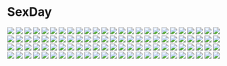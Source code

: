 # SexDay
![](https://konachan.com/image/46ba9e3faee76e3599fd76ec3e9417fa/Konachan.com%20-%20280837%20aqua_eyes%20barefoot%20blush%20book%20breasts%20brown_hair%20cleavage%20long_hair%20original%20skirt%20tagme_%28artist%29.jpg)
![](https://konachan.com/jpeg/0368304d0d0eff835c604be0e0a22210/Konachan.com%20-%20167349%20baka_to_test_to_shoukanjuu%20blush%20chibi%20himeji_mizuki%20long_hair%20pink_hair%20purple_eyes%20school_uniform%20skirt%20socks%20transparent%20vector.jpg)
![](https://konachan.com/jpeg/984ce5dcb5dc1c1e5ab524b2fdf6d593/Konachan.com%20-%20278471%206u_%28eternal_land%29%20anthropomorphism%20azur_lane%20blush%20long_hair%20navel%20takao_%28azur_lane%29%20third-party_edit%20white%20yellow_eyes.jpg)
![](https://konachan.com/image/5af0cc6be12aa2447902e6b220c9c813/Konachan.com%20-%20105430%20blue_hair%20bra%20japanese_clothes%20purple_hair%20spread_legs%20tagme%20underwear%20wet.jpg)
![](https://konachan.com/image/37f160787bbf1b60ab323b54f10a84c3/Konachan.com%20-%2040768%20blue_eyes%20clannad%20gray_hair%20headband%20key%20logo%20long_hair%20sakagami_tomoyo%20sport%20tennis%20uniform%20zoom_layer.jpg)
![](https://konachan.com/jpeg/3a12a4c46050867c80ac6906715fc004/Konachan.com%20-%2065428%202girls%20black_hair%20green_eyes%20headdress%20hug%20long_hair%20pink_eyes%20saten_ruiko%20school_uniform%20short_hair%20skirt%20socks%20to_aru_majutsu_no_index%20uiharu_kazari.jpg)
![](https://konachan.com/image/909656061836d8de277210e4ddcffe62/Konachan.com%20-%20131313%20brown_eyes%20brown_hair%20ex-driver%20gou_%28double_trigger%29%20gun%20pantyhose%20sakakino_lisa%20weapon.jpg)
![](https://konachan.com/image/f17aae734c88b1232d38fa7dbab06b13/Konachan.com%20-%20153739%20aoi_sena%20black_hair%20blue_hair%20brown_hair%20chaos%3Bhead%20gray_hair%20group%20long_hair%20pantyhose%20pink_hair%20short_hair%20sword%20thighhighs%20tie%20twintails%20weapon.jpg)
![](https://konachan.com/jpeg/4cc8fcdd3363052b29f9a83eec95c17b/Konachan.com%20-%20305063%20kedama_milk%20loli%20long_hair%20original%20signed%20skull%20stockings%20wings.jpg)
![](https://konachan.com/image/6bfb24e0ded1d920437bd37d1ef41581/Konachan.com%20-%2017603%20cape%20clamp%20gloves%20magic%20sakura_%28tsubasa%29%20staff%20syaoran%20tsubasa_reservoir_chronicle.jpg)
![](https://konachan.com/jpeg/0f60bf20d4388a38623f4a79c4e25c9b/Konachan.com%20-%20302774%20boots%20breasts%20cameltoe%20gloves%20gradient%20horns%20houtengeki%20katana%20leotard%20long_hair%20pointed_ears%20purple_eyes%20purple_hair%20sword%20thighhighs%20weapon.jpg)
![](https://konachan.com/image/60b8c388769a2721f447bc20d27732ad/Konachan.com%20-%20188913%202girls%20bandaid%20barefoot%20chain%20dark%20komeiji_koishi%20komeiji_satori%20nude%20pink_eyes%20pink_hair%20pupil_g%20short_hair%20touhou.jpg)
![](https://konachan.com/jpeg/644f6f73473f83c97d6f59bfb45da198/Konachan.com%20-%20152955%20blue_hair%20blush%20hat%20loli%20panties%20red_eyes%20remilia_scarlet%20rena_%28riries%29%20short_hair%20striped_panties%20touhou%20underwear%20vampire%20wings.jpg)
![](https://konachan.com/image/5fab51b2fb0f08423a57c273f6359ea8/Konachan.com%20-%2024832%20close%20jpeg_artifacts%20school_uniform%20suzumiya_haruhi%20suzumiya_haruhi_no_yuutsu%20vector.jpg)
![](https://konachan.com/jpeg/8c6fb0a21b44ccf55cfd8ab4620827f1/Konachan.com%20-%20260729%20book%20demon%20gray_hair%20green_eyes%20horns%20long_hair%20original%20pantyhose%20tagme_%28artist%29.jpg)
![](https://konachan.com/jpeg/a54a1cdbb87e9ed541619474080616bd/Konachan.com%20-%20216041%20bicolored_eyes%20bow%20leaves%20long_hair%20niya%20original%20pink_hair%20scan%20school_uniform%20skirt%20thighhighs%20tidsean%20tie%20tree%20zettai_ryouiki.jpg)
![](https://konachan.com/jpeg/a81f1f4299b7cbd3cc080921bf7ce184/Konachan.com%20-%20126739%20animal_ears%20blonde_hair%20bow%20bunny_ears%20bunnygirl%20camera%20green_hair%20group%20hat%20horns%20ibuki_suika%20miko%20pointed_ears%20purple_hair%20touhou%20twintails%20wings.jpg)
![](https://konachan.com/image/d7010e641b849b89783c2cb9f75a025e/Konachan.com%20-%20290200%20blush%20breasts%20censored%20couch%20cum%20garter_belt%20long_hair%20mvv%20navel%20nipples%20original%20penis%20purple_eyes%20purple_hair%20pussy%20sex%20spread_legs%20stockings%20tattoo.jpg)
![](https://konachan.com/image/ce33dc905c3229ee9ac5a0e9e61a57f3/Konachan.com%20-%2026022%20animal%20azumanga_daioh%20kasuga_ayumu%20pink%20snail.jpeg)
![](https://konachan.com/image/a7619ebe9a10ee3046d7c77aeb4eb3b6/Konachan.com%20-%2058508%20animal%20cat%20dress%20nanao_naru%20tagme.jpg)
![](https://konachan.com/jpeg/a11c83368490e9e5b6652f2be37c5469/Konachan.com%20-%20175570%20aqua_hair%20black_eyes%20hatsune_miku%20kawana_%28spicaboy%29%20long_hair%20ribbons%20twintails%20vocaloid.jpg)
![](https://konachan.com/jpeg/826df600512c4fff61fb489e775ce68b/Konachan.com%20-%20267433%20breasts%20brown_hair%20long_hair%20nipples%20no_bra%20nude%20original%20rezi%20waifu2x.jpg)
![](https://konachan.com/jpeg/9b2f96b2d1e4501c08b370ce74944dd0/Konachan.com%20-%20199760%2040hara%20black_hair%20brown_eyes%20camera%20cherry_blossoms%20flowers%20long_hair%20original%20school_uniform%20tree.jpg)
![](https://konachan.com/jpeg/cdc662a047fa9b1307fcf1277ff0f1e3/Konachan.com%20-%20289171%20bed%20breasts%20brown_hair%20long_hair%20melonbooks%20nipples%20no_bra%20open_shirt%20original%20purple_eyes%20skirt%20skirt_lift%20thighhighs%20twintails%20undressing.jpg)
![](https://konachan.com/image/aa8661ad4f2a7e97226c470adaf1582c/Konachan.com%20-%2034531%20censored%20nipples%20nude%20shirow_masamune%20tagme.jpg)
![](https://konachan.com/image/5e9d3506b6b22fcfd632359ad97bca09/Konachan.com%20-%20156646%20bottle_miku%20hatsune_miku%20vocaloid.jpg)
![](https://konachan.com/image/693b7b23fdc805fb6f8621882ae293b7/Konachan.com%20-%20158205%202girls%20blush%20bra%20braids%20breasts%20cleavage%20gray_hair%20headdress%20kibushi%20long_hair%20panties%20red_eyes%20red_hair%20short_hair%20tears%20touhou%20underwear%20yuri.jpg)
![](https://konachan.com/jpeg/0bba1ec87f5c54bf2063bff000cba6dc/Konachan.com%20-%2056998%20darker_than_black%20hei.jpg)
![](https://konachan.com/image/3a91ca7e59ba1dfb1f215e0235f030a6/Konachan.com%20-%20224738%20kisei2%20rem_%28re%3Azero%29%20re%3Azero_kara_hajimeru_isekai_seikatsu.jpg)
![](https://konachan.com/image/0e5e9d038093a2b6c50bfadcc9449ea1/Konachan.com%20-%2082503%20blue_eyes%20boots%20dress%20glasses%20japanese_clothes%20kamisaki_sora%20lolita_fashion%20panties%20underwear%20vector.jpg)
![](https://konachan.com/jpeg/25ec16684db0815a07fdf1d8a44afea9/Konachan.com%20-%20274062%20akagi_miria%20animal%20annin_doufu%20black_hair%20brown_eyes%20clouds%20idolmaster%20kneehighs%20loli%20park%20short_hair%20skirt%20sky%20tree%20twintails%20wink.jpg)
![](https://konachan.com/image/84e1b4a4cbecaac3af936f7e62d91d81/Konachan.com%20-%2016689%20carnelian%20tagme.jpg)
![](https://konachan.com/image/50a7beb35bc1bda43d8f6cdb45cc7fa0/Konachan.com%20-%2032432%20akino_momiji%20hoshigano_akira%20kiriyama_sakura%20sakura_musubi%20sera_karen.jpg)
![](https://konachan.com/image/bbc9a97164e122f9a0466b9c9d8b1282/Konachan.com%20-%20161428%20leaf%20shizuku_%28game%29%20shouji_ayumu%20tsukishima_ruriko.jpg)
![](https://konachan.com/jpeg/0a6d66c8768e8b299d779a22c223394b/Konachan.com%20-%20242380%20annin_doufu%20hori_yuuko%20idolmaster%20idolmaster_cinderella_girls%20idolmaster_cinderella_girls_starlight_stage%20katagiri_sanae%20oikawa_shizuku.jpg)
![](https://konachan.com/jpeg/2166bc76d2f073ca3b5d4c1f8bc9dc73/Konachan.com%20-%2034182%20abenobashi_mahou_shoutengai%20jpeg_artifacts.jpg)
![](https://konachan.com/jpeg/6d10f93e0c83a83403236f411bee9eae/Konachan.com%20-%2099539%20773%20mahou_shoujo_madoka_magica%20tomoe_mami.jpg)
![](https://konachan.com/image/cb4ec9ac2226facc03eb0ad68fa1c91d/Konachan.com%20-%20275107%20anus%20ass%20blush%20breasts%20brown_eyes%20brown_hair%20dantewontdie%20d.va%20long_hair%20navel%20nipples%20nude%20overwatch%20pussy%20spread_legs%20uncensored.jpg)
![](https://konachan.com/jpeg/582faa1772d0420e06880d2e77d81db1/Konachan.com%20-%2029489%20green%20gun%20suzumiya_haruhi%20suzumiya_haruhi_no_yuutsu%20weapon%20zono_%28rinkara-sou%29.jpg)
![](https://konachan.com/image/52942d865980e3a8c111c5941d2eeae3/Konachan.com%20-%20233758%20black_hair%20breasts%20brown_eyes%20brown_hair%20cleavage%20collar%20fish.boy%20gloves%20gray_hair%20green_eyes%20la_yucho%20long_hair%20navel%20shorts%20thighhighs%20wristwear.jpg)
![](https://konachan.com/image/60751f44448fcd5b52f23ca8158bbb97/Konachan.com%20-%20219411%20aqua_eyes%20blush%20boots%20brown_eyes%20chibi%20closers%20gloves%20headphones%20lee_seha%20lee_seulbi%20male%20pink_hair%20ponytail%20short_hair%20suit%20tie%20uniform%20yellow.jpg)
![](https://konachan.com/image/648cec5c695bbb2118d83ef641fccf0d/Konachan.com%20-%2020914%20flcl%20nandaba_naota%20samejima_mamimi.jpg)
![](https://konachan.com/image/ffb71349e4017d2e7b8db2d646b78765/Konachan.com%20-%20152192%20blonde_hair%20drifloon%20drink%20food%20froslass%20gastly%20gengar%20gray_eyes%20headband%20kazu_sanbon%20matsuba%20pokemon%20sableye%20scarf%20short_hair%20snow.jpg)
![](https://konachan.com/image/21a6d8e280909046f62c003f48ef3331/Konachan.com%20-%20263122%20anastasia_%28fate_grand_order%29%20aqua_eyes%20cape%20dress%20fate_grand_order%20fate_%28series%29%20gray_hair%20headband%20long_hair%20yano_mitsuki.jpg)
![](https://konachan.com/jpeg/dd8aa9598c5d5d01834cc558366b8868/Konachan.com%20-%20232182%20aliasing%20anthropomorphism%20blush%20gray%20gray_hair%20ichiyou_moka%20kantai_collection%20kasumi_%28kancolle%29%20long_hair%20orange_eyes%20ponytail%20signed.jpg)
![](https://konachan.com/image/ef0469da64ddfa9acde913f51a8bab1e/Konachan.com%20-%2011687%20ar_tonelico%20ar_tonelico_ii%20breasts%20cleavage%20cloche_leythal_pastalia%20croix_batel%20luca_trulyworth%20nagi_ryou.jpg)
![](https://konachan.com/image/eff4d6e9580002590cc5b874d2f94520/Konachan.com%20-%2065157%20blush%20close%20kimi_ni_todoke%20kuronuma_sawako%20vector.jpg)
![](https://konachan.com/jpeg/e112945693954cca61bd242e744b88b3/Konachan.com%20-%2035817%20animal_ears%20ipod%20mystia_lorelei%20purple_eyes%20purple_hair%20short_hair%20skirt%20thighhighs%20touhou%20white%20wings.jpg)
![](https://konachan.com/jpeg/f23faed4f24d03844a1cd94a505ec49e/Konachan.com%20-%2090605%202girls%20akasaka_takanari%20blue_hair%20chibi%20crossover%20hat%20ikamusume%20index%20long_hair%20nun%20shinryaku%21_ikamusume%20tears%20to_aru_majutsu_no_index.jpg)
![](https://konachan.com/image/872c5c022f2df8fb28431560e668d54a/Konachan.com%20-%20129901%20bed%20bow%20dress%20erect_nipples%20green_eyes%20green_hair%20kagiyama_hina%20panties%20rasahan%20touhou%20underwear.jpg)
![](https://konachan.com/image/77d6cce1a84644d3b10ce21ed6b45783/Konachan.com%20-%20259991%20animal%20animal_ears%20aqua_eyes%20catgirl%20crown%20garter_belt%20gloves%20hat%20long_hair%20maronie.%20original%20skirt%20stockings%20tail%20thighhighs%20white_hair.jpg)
![](https://konachan.com/jpeg/c41b008d15289eac63def49bb60b0b3a/Konachan.com%20-%20294544%20blush%20ensemble_%28company%29%20game_cg%20long_hair%20otome_ga_musubu_tsukiyo_no_kirameki%20purple_eyes%20purple_hair%20reizei_shizune%20school_uniform%20sesena_yau.jpg)
![](https://konachan.com/jpeg/89decfaf303c4fefd2314cb13a3ee2b2/Konachan.com%20-%20268527%20animal_ears%20anus%20aqua_eyes%20ass%20black_hair%20cameltoe%20censored%20el_condor_pasa%20ginhaha%20long_hair%20mask%20nopan%20pussy%20skirt%20tail%20thighhighs%20twintails.jpg)
![](https://konachan.com/jpeg/c4214e4b81267d7a1c7a4207dac14de0/Konachan.com%20-%20211547%20anthropomorphism%20bed%20blush%20gray_eyes%20gray_hair%20hibiki_%28kancolle%29%20kantai_collection%20kiyomin%20long_hair%20pajamas%20verniy_%28kancolle%29.jpg)
![](https://konachan.com/image/0c0747037c2332d691a0a82f696c85a3/Konachan.com%20-%20123899%20animal_ears%20long_hair%20original%20pink_hair%20red_eyes%20yuuzii.jpg)
![](https://konachan.com/image/c459c903ec4ea8ed76c0be9d43e1a41a/Konachan.com%20-%20220405%20ass%20blue_hair%20breasts%20green_eyes%20iconic_field%20long_hair%20nipples%20nolia%20nude%20sunset%20water%20wet.jpg)
![](https://konachan.com/jpeg/de59997fbd20a4c9c31e6e8b67ede7c4/Konachan.com%20-%20244722%20hyperdimension_neptunia%20if%20nepgear%20neptune%20pururut%20tagme%20tennouboshi_uzume%20tsunako.jpg)
![](https://konachan.com/jpeg/cb57b9169710a7dd4fa00ca7ab4edc43/Konachan.com%20-%2077714%20boots%20flowers%20game_cg%20iro_ni_ide_ni_keri_waga_koi_wa%20ko%7Echa%20panties%20purple_eyes%20purple_hair%20tenjo_kikyou%20underwear%20windmill_%28company%29.jpg)
![](https://konachan.com/image/2f1c19242a161be3f9f94768d99d8e26/Konachan.com%20-%2056895%20aqua_eyes%20bikini%20book%20drink%20food%20fruit%20galge.com%20logo%20long_hair%20necklace%20nipples%20phone%20ribbons%20shade%20swimsuit%20twintails%20watermelon%20wristwear.jpg)
![](https://konachan.com/jpeg/47c202a94b5b925063c0e4de8a698d85/Konachan.com%20-%20291304%20azur_lane%20black_hair%20blonde_hair%20blue_eyes%20blush%20chibi%20dress%20drink%20food%20gray_hair%20green_eyes%20group%20hat%20long_hair%20ryuinu%20short_hair%20white_hair%20wink.jpg)
![](https://konachan.com/image/dde326357d95520e21d7dcfbb4934830/Konachan.com%20-%20133203%20ak2%20blue_hair%20breasts%20cleavage%20mechagirl%20tagme.jpg)
![](https://konachan.com/jpeg/8eec77a12073e5d930824e8723e0ab2e/Konachan.com%20-%20291262%20anthropomorphism%20azur_lane%20bikini%20cropped%20formidable_%28azur_lane%29%20swimsuit%20yoyomura.jpg)
![](https://konachan.com/jpeg/c64680534318e37c2091ff27fe3827f7/Konachan.com%20-%20153721%20blonde_hair%20dress%20flowers%20kazari_tayu%20nier%20ribbons%20water%20yonah.jpg)
![](https://konachan.com/image/fbac12f02712bbec989b72f47307c3b2/Konachan.com%20-%2016686%20nanao_naru%20rainbow_colored_icecream%20thighhighs.jpg)
![](https://konachan.com/image/a0b5db549a39d20296defba864541ab4/Konachan.com%20-%20267733%20breasts%20dark_skin%20dress%20fate_%28series%29%20garter%20gray_hair%20jpeg_artifacts%20long_hair%20nasaniliu%20no_bra%20petals%20sword%20thighhighs%20weapon%20white%20yellow_eyes.jpg)
![](https://konachan.com/image/8d60bab3e094c97189063443301e02ff/Konachan.com%20-%209182%20alice_carroll%20alicia_florence%20aria%20kaishaku.jpg)
![](https://konachan.com/image/d595eff99f2082ba8ed912ee04276ed8/Konachan.com%20-%20143702%20ass%20blush%20cule_zeria%20dakara_boku_wa_h_ga_dekinai%20festival%20food%20fujii_yui%20japanese_clothes%20megami%20panties%20scan%20summer%20underwear%20yukata.jpg)
![](https://konachan.com/image/424f4359223467d790fb6f798b4eef63/Konachan.com%20-%20242901%202girls%20black_hair%20blonde_hair%20brown_eyes%20food%20long_hair%20orange_eyes%20original%20ponytail%20scarf%20short_hair%20sibyl.jpg)
![](https://konachan.com/jpeg/6177928dbdcbfb21c656a2f851a91ecf/Konachan.com%20-%2058511%20car%20cigarette%20drink%20grass%20male%20range_murata%20scenic%20school_uniform%20smoking%20tattoo.jpg)
![](https://konachan.com/image/918fdbf5b6c1c653ef7417ba2db9e53f/Konachan.com%20-%2095982%20animal_ears%20breasts%20catgirl%20chibi%20cleavage%20gokou_ruri%20kousaka_kirino%20kousaka_kyousuke%20male%20penguin_caee%20tail.jpg)
![](https://konachan.com/image/1a82ca766891a8381b35a0910cebb73b/Konachan.com%20-%20113397%20black_rock_shooter%20kuroi_mato%20tone_g.jpg)
![](https://konachan.com/jpeg/dd1b1bcea69c0e0dd63844288121ea04/Konachan.com%20-%20289436%20blush%20braids%20brown_eyes%20brown_hair%20long_hair%20nanahamu%20original%20panties%20pantyhose%20school_uniform%20skirt%20twintails%20underwear.jpg)
![](https://konachan.com/image/274a3fbf13cd2163955ede73fd871158/Konachan.com%20-%20202494%20animal%20building%20fox%20kamisama_no_goyounin%20kurono-kuro%20scenic%20shade%20tree.jpg)
![](https://konachan.com/jpeg/c3a3d3f3e80f0de016f7c15338ec51ee/Konachan.com%20-%20235029%20black_eyes%20black_hair%20blush%20book%20breasts%20cleavage%20glasses%20kekemotsu%20long_hair%20navel%20no_bra%20open_shirt%20original%20panties%20pantyhose%20tie%20underwear%20waifu2x.jpg)
![](https://konachan.com/image/ca5492d4cff09c555acdc025d02d2071/Konachan.com%20-%20115809%20bikini%20breasts%20cleavage%20ilolamai%20jpeg_artifacts%20swimsuit.jpg)
![](https://konachan.com/jpeg/6b0ea4b2a59e09341c0499482abf6c14/Konachan.com%20-%20306982%20aliasing%20ass%20ass_grab%20azur_lane%20barefoot%20bikini%20flowers%20green_eyes%20hat%20logo%20long_hair%20open_shirt%20red_hair%20sunglasses%20swimsuit%20water%20wet%20yunsang.jpg)
![](https://konachan.com/jpeg/baaa4b6f1dc150640a6412b451439b8f/Konachan.com%20-%20297646%202girls%20ass%20ayase_eri%20blue_eyes%20blush%20green_eyes%20long_hair%20navel%20ponytail%20purple_hair%20shirt_lift%20shorts%20signed%20spread_legs%20undressing%20waifu2x%20yuri.jpg)
![](https://konachan.com/image/e80bd1fbcafb0be7c2aec8d9004bfa35/Konachan.com%20-%2086566%20dress%20flowers%20jpeg_artifacts%20long_hair%20signed%20tagme%20white_hair.jpg)
![](https://konachan.com/image/3210ed24bae237aec8a151534039b77f/Konachan.com%20-%20170883%2010ri%20blonde_hair%20dress%20gray_hair%20green_eyes%20green_hair%20hat%20long_hair%20ponytail%20purple_eyes%20ribbons%20short_hair%20soga_no_tojiko%20touhou%20yellow_eyes.jpg)
![](https://konachan.com/jpeg/f04cb66b8b9471f477a06f190a21c605/Konachan.com%20-%20250908%20barefoot%20blonde_hair%20blush%20building%20city%20clouds%20daitai_sotogawa_%28futomomo%29%20green_eyes%20hat%20long_hair%20skirt%20sky%20water.jpg)
![](https://konachan.com/jpeg/43f374b7b263c9322bc434632d9ed90a/Konachan.com%20-%20247175%20aqua_eyes%20gejigejier%20glasses%20green_hair%20hatsune_miku%20long_hair%20suna_no_wakusei_%28vocaloid%29%20twintails%20vocaloid.jpg)
![](https://konachan.com/jpeg/18edcb3914661cc901f4d32443ed65c6/Konachan.com%20-%20210839%20aliasing%20barefoot%20dress%20green_eyes%20long_hair%20pink_hair%20shione_lt%20summer_dress%20toudou_charo%20tree%20utau%20water.jpg)
![](https://konachan.com/image/f0218b04f9167069fa000940751e7bd0/Konachan.com%20-%20104569%202girls%20coming_x_humming%20kozakura_ryou%20no_bra%20open_shirt%20panties%20saga_planets%20shibayama_miu%20striped_panties%20takatoo_suzuka%20underwear%20zoom_layer.jpg)
![](https://konachan.com/image/d44a6cd3fa7bf2df43d6c0ca94fde7cc/Konachan.com%20-%2091450%20aiba_tomono%20blue_hair%20pantyhose%20sakura_tale%20school_uniform%20short_hair%20thighhighs.jpg)
![](https://konachan.com/image/7051101923848d209665ff863bc75785/Konachan.com%20-%2090064%20all_male%20blonde_hair%20blue_eyes%20densetsu_no_yuusha_no_densetsu%20lucile_eris%20male.jpg)
![](https://konachan.com/jpeg/0e804212dec4c07dcaa905a52535da60/Konachan.com%20-%20255445%20bandage%20building%20eyepatch%20fate_grand_order%20fate_%28series%29%20florence_nightingale%20gloves%20long_hair%20pink_hair%20red_eyes%20ruins%20skirt%20tagme_%28artist%29%20uniform.jpg)
![](https://konachan.com/image/c749a40ef957ca16fab8b6595f04386d/Konachan.com%20-%20256043%20barefoot%20bed%20bow%20cameltoe%20fingering%20green_eyes%20heart%20imouto_sae_ireba_ii.%20masturbation%20mikuniyama_kaiko%20panties%20pussy_juice%20underwear%20yuiki617.jpg)
![](https://konachan.com/image/ba7c263ab53407b8d5eb65af24c90dd2/Konachan.com%20-%20241493%20bicolored_eyes%20blue_hair%20breasts%20fate_grand_order%20fate_%28series%29%20gloves%20katana%20long_hair%20panties%20ponytail%20sword%20tef%20underwear%20weapon.jpg)
![](https://konachan.com/image/f5da9f98f40cb33cd958f199ab27beb4/Konachan.com%20-%20158461%20building%20clouds%20grass%20karakasa_harubaru%20nobody%20original%20scenic%20tree.jpg)
![](https://konachan.com/jpeg/ad13ef2405ad72cb2aba6c1c2c2db44d/Konachan.com%20-%20278119%20fingering%20game_cg%20guilty%20ore_no_ue_de_agaku_rokunin_no_togime%20suou_risa%20tagme_%28artist%29.jpg)
![](https://konachan.com/jpeg/0082705816b59abca361d5ebb250c938/Konachan.com%20-%2087299%20barefoot%20dress%20hat%20konnyaku963%20petals%20saigyouji_yuyuko%20touhou.jpg)
![](https://konachan.com/image/8b022c9b020581865403f549593c1948/Konachan.com%20-%20140701%20animal%20blue_eyes%20butterfly%20clouds%20flowers%20green_hair%20hat%20kochiya_sanae%20long_hair%20miyase_mahiro%20petals%20rabbit%20ribbons%20skirt%20sky%20snake%20sunflower%20touhou.jpg)
![](https://konachan.com/jpeg/90ef1a359ef6b64fee47fd6e5484a5a4/Konachan.com%20-%2067737%20bikini%20hayate_no_gotoku%20nishizawa_ayumu%20swimsuit.jpg)
![](https://konachan.com/jpeg/1ab4ac2430a4441e4aa59f6fa3cc03ae/Konachan.com%20-%20241411%20annin_doufu%20blonde_hair%20blue_eyes%20breasts%20building%20city%20cleavage%20dress%20flowers%20hat%20idolmaster%20ootsuki_yui%20scenic%20summer_dress%20water%20wristwear.jpg)
![](https://konachan.com/image/c3f937e3addba6e84eb568819460534b/Konachan.com%20-%20165926%20black_hair%20dark%20mononoke_%28empty%29%20original%20short_hair.jpg)
![](https://konachan.com/image/551830f7617439a249c535911305797a/Konachan.com%20-%20124633%20animal_ears%20bell%20brown_hair%20catgirl%20chibi%20dark_skin%20elbow_gloves%20foxgirl%20gayarou%20gloves%20green_eyes%20original%20ribbons%20tail%20white%20white_hair.jpg)
![](https://konachan.com/image/61dbb761cbe0e0853ede52ae94d51720/Konachan.com%20-%2016201%20bikini%20kakyuusei_2%20logo%20swimsuit.jpg)
![](https://konachan.com/image/0133ec0e3f2764048b5bb3c0633f5506/Konachan.com%20-%2071010%20breasts%20bunnygirl%20cleavage%20fuyou_kaede%20gym_uniform%20lisianthus%20nerine%20nurse%20pointed_ears%20primula%20scan%20school_uniform%20shigure_asa%20shuffle%20twintails.jpg)
![](https://konachan.com/jpeg/d66a99538dbab617667aa268d3914742/Konachan.com%20-%20220834%20hitoto%20morizono_wakana%20pretty_rhythm%20pretty_rhythm_rainbow_live%20renjouji_beru%20takanashi_otoha.jpg)
![](https://konachan.com/image/b1037296938f6f693ab7db6e975b35dc/Konachan.com%20-%2020098%20ichigo_mashimaro.jpg)
